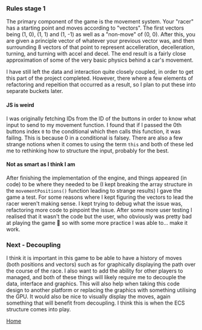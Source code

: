 ### Rules stage 1

The primary component of the game is the movement system. Your "racer" has a starting point and moves according to "vectors". The first vectors being (1, 0), (1, 1) and (1, -1) as well as a "non-move" of (0, 0). After this, you are given a principle vector of whatever your previous vector was, and then surrounding 8 vectors of that point to represent accelleration, decelleration, turning, and turning with accel and decel. The end result is a fairly close approximation of some of the very basic physics behind a car's movement.

I have still left the data and interaction quite closely coupled, in order to get this part of the project completed. However, there where a few elements of refactoring and repeition that occurred as a result, so I plan to put these into separate buckets later.


#### JS is weird

I was originally fetching IDs from the ID of the buttons in order to know what input to send to my movement function. I found that if I passed the 0th buttons index `0` to the conditional which then calls this function, it was failing. This is because 0 in a conditional is falsey. There are also a few strange notions when it comes to using the term `this` and both of these led me to rethinking how to structure the input, probably for the best.


#### Not as smart as I think I am

After finishing the implementation of the engine, and things appeared (in code) to be where they needed to be (I kept breaking the array structure in the `movementPositions()` function leading to strange results) I gave the game a test. For some reasons where I kept figuring the vectors to lead the racer weren't making sense. I kept trying to debug what the issue was, refactoring more code to pinpoint the issue. After some more user testing I realised that it wasn't the code but the user, who obviously was pretty bad at playing the game 🤪 so with some more practice I was able to... make it work.


### Next - Decoupling

I think it is important in this game to be able to have a history of moves (both positions and vectors) such as for graphically displaying the path over the course of the race. I also want to add the ability for other players to managed, and both of these things will likely require me to decouple the data, interface and graphics. This will also help when taking this code design to another platform or replacing the graphics with something utilising the GPU. It would also be nice to visually display the moves, again something that will benefit from decoupling. I think this is when the ECS structure comes into play.


[Home](./)